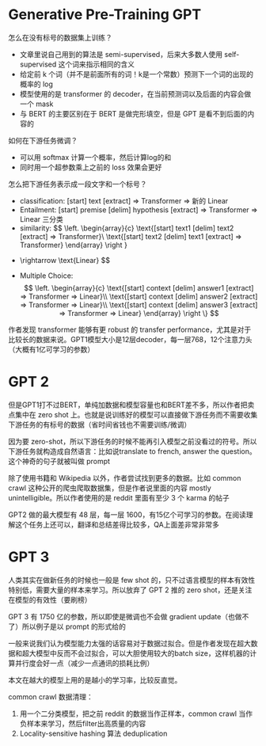 # Generative Pre-Training GPT

怎么在没有标号的数据集上训练？
- 文章里说自己用到的算法是 semi-supervised，后来大多数人使用 self-supervised 这个词来指示相同的含义
- 给定前 k 个词（并不是前面所有的词！k是一个常数）预测下一个词的出现的概率的 log
- 模型使用的是 transformer 的 decoder，在当前预测词以及后面的内容会做一个 mask
- 与 BERT 的主要区别在于 BERT 是做完形填空，但是 GPT 是看不到后面的内容的

如何在下游任务微调？
- 可以用 softmax 计算一个概率，然后计算log的和
- 同时用一个超参数乘上之前的 loss 效果会更好

怎么把下游任务表示成一段文字和一个标号？
- classification: [start] text [extract] => Transformer => 新的 Linear
- Entailment: [start] premise [delim] hypothesis [extract] => Transformer => Linear 三分类
- similarity: 
$$
\left.
\begin{array}{c}
\text{[start] text1 [delim] text2 [extract] => Transformer}\\
\text{[start] text2 [delim] text1 [extract] => Transformer}
\end{array}
\right \}
+ \rightarrow \text{Linear}
$$
- Multiple Choice:
$$
\left.
\begin{array}{c}
\text{[start] context [delim] answer1 [extract] => Transformer => Linear}\\
\text{[start] context [delim] answer2 [extract] => Transformer => Linear}\\
\text{[start] context [delim] answer3 [extract] => Transformer => Linear}
\end{array}
\right \}
$$

作者发现 transformer 能够有更 robust 的 transfer performance，尤其是对于比较长的数据来说。GPT1模型大小是12层decoder，每一层768，12个注意力头（大概有1亿可学习的参数）

# GPT 2

但是GPT1打不过BERT，单纯加数据和模型容量也和BERT差不多，所以作者把卖点集中在 zero shot 上。也就是说训练好的模型可以直接做下游任务而不需要收集下游任务的有标号的数据（省时间省钱也不需要训练/微调）

因为要 zero-shot，所以下游任务的时候不能再引入模型之前没看过的符号。所以下游任务就构造成自然语言：比如说translate to french, answer the question。这个神奇的句子就被叫做 prompt

除了使用书籍和 Wikipedia 以外，作者尝试找到更多的数据。比如 common crawl 这种公开的爬虫爬取数据集，但是作者说里面的内容 mostly unintelligible。所以作者使用的是 reddit 里面有至少 3 个 karma 的帖子

GPT2 做的最大模型有 48 层，每一层 1600，有15亿个可学习的参数。在阅读理解这个任务上还可以，翻译和总结差得比较多，QA上面差非常非常多

# GPT 3

人类其实在做新任务的时候也一般是 few shot 的，只不过语言模型的样本有效性特别低，需要大量的样本来学习。所以放弃了 GPT 2 推的 zero shot，还是关注在模型的有效性（要刷榜）

GPT 3 有 1750 亿的参数，所以即使是微调也不会做 gradient update（也做不了）所以例子是以 prompt 的形式给的

一般来说我们认为模型能力太强的话容易对于数据过拟合。但是作者发现在超大数据和超大模型中反而不会过拟合，可以大胆使用较大的batch size，这样机器的计算并行度会好一点（减少一点通讯的损耗比例）

本文在越大的模型上用的是越小的学习率，比较反直觉。

common crawl 数据清理：
1. 用一个二分类模型，把之前 reddit 的数据当作正样本，common crawl 当作负样本来学习，然后filter出高质量的内容
2. Locality-sensitive hashing 算法 deduplication